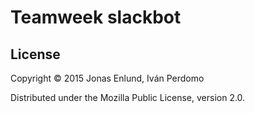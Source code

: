 # Teamweek slackbot

## License

Copyright © 2015 Jonas Enlund, Iván Perdomo

Distributed under the Mozilla Public License, version 2.0.
